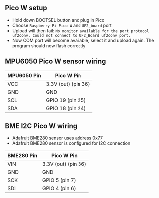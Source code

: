 ## Pico W setup
- Hold down BOOTSEL button and plug in Pico
- Choose `Raspberry Pi Pico W` and `UF2_board` port
- Upload will then fail: `No monitor available for the port protocol uf2conv. Could not connect to UF2_Board uf2conv port.`
- Now COM port will become available, select it and upload again. The program should now flash correctly

## MPU6050 Pico W sensor wiring
| MPU6050 Pin | Pico W Pin          |
|-------------|---------------------|
| VCC         | 3.3V (out) (pin 36) |
| GND         | GND                 |
| SCL         | GPIO 19 (pin 25)    |
| SDA         | GPIO 18 (pin 24)    |


## BME I2C Pico W wiring
- [Adafruit BME280](https://www.adafruit.com/product/2652) sensor uses address 0x77
- Adafruit BME280 sensor is configured for I2C connection


| BME280 Pin | Pico W Pin         |
|------------|--------------------|
| VIN        | 3.3V (out) (pin 36)|
| GND        | GND                |
| SCK        | GPIO 5 (pin 7)     |
| SDI        | GPIO 4 (pin 6)     |
